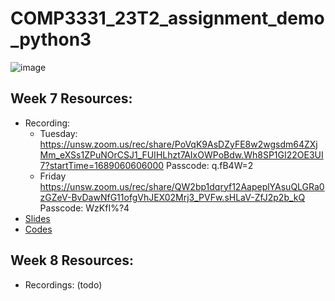 # COMP3331_23T2_assignment_demo_python3

![image](https://github.com/lrlrlrlr/COMP3331_23T2_assignment_demo_python3/assets/27357380/bb49083a-078f-4b74-9d35-a92b0b8ba2c3)

## Week 7 Resources:
 - Recording:
   - Tuesday: https://unsw.zoom.us/rec/share/PoVqK9AsDZyFE8w2wgsdm64ZXjMm_eXSs1ZPuNOrCSJ1_FUIHLhzt7AIxOWPoBdw.Wh8SP1GI22OE3UI7?startTime=1689060606000
Passcode: q.fB4W=2
    - Friday https://unsw.zoom.us/rec/share/QW2bp1dqryf12AapeplYAsuQLGRa0zGZeV-BvDawNfG11ofgVhJEX02Mrj3_PVFw.sHLaV-ZfJ2p2b_kQ 
Passcode: WzKfI%?4
 - [Slides](https://github.com/lrlrlrlr/COMP3331_23T2_assignment_demo_python3/blob/main/demo_w7/COMP33319331-Computer-Networks-and-Applications-Assignment.pdf)
 - [Codes](https://github.com/lrlrlrlr/COMP3331_23T2_assignment_demo_python3/tree/main/demo_w7) 
 
## Week 8 Resources:
  - Recordings: (todo)   

